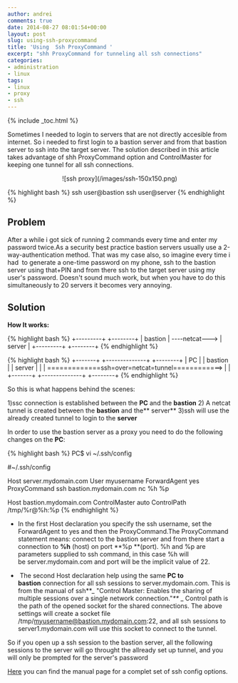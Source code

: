 ```yaml
---
author: andrei
comments: true
date: 2014-08-27 08:01:54+00:00
layout: post
slug: using-ssh-proxycommand
title: 'Using  Ssh ProxyCommand '
excerpt: "shh ProxyCommand for tunneling all ssh connections"
categories:
- administration
- linux
tags:
- linux
- proxy
- ssh
---
```


{% include _toc.html %}

Sometimes I needed to login to servers that are not directly accesible from internet. So i needed to first login to a bastion server and from that bastion server to ssh into the target server. The solution described in this article takes advantage of shh ProxyCommand option and ControlMaster for keeping one tunnel for all ssh connections.

<div style="text-align:center" markdown="1">
![ssh proxy](/images/ssh-150x150.png)
</div>

{% highlight bash %}
ssh user@bastion
ssh user@server
{% endhighlight %}

## Problem
After a while i got sick of running 2 commands every time and enter my password twice.As a security best practice bastion servers usually use a 2-way-authentication method. That was my case also, so imagine every time i had  to generate a one-time password on my phone, ssh to the bastion server using that+PIN and from there ssh to the target server using my user's password. Doesn't sound much work, but when you have to do this simultaneously to 20 servers it becomes very annoying.

## Solution

**How It works:**

{% highlight bash %}
+---------+                +--------+
| bastion | ----netcat---> | server |
+---------+                +--------+
{% endhighlight %}
   
{% highlight bash %} 
+-------+                  +--------------+                +--------+
|  PC   |                  | bastion      |                | server |
|       | =============ssh=over=netcat=tunnel============> |        |
+-------+                  +--------------+                +--------+
{% endhighlight %}
 

So this is what happens behind the scenes:

1)ssc connection is established between the **PC** and the **bastion**
2) A netcat tunnel is created between the **bastion** and the** server**
3)ssh will use the already created tunnel to login to the **server**

In order to use the bastion server as a proxy you need to do the following changes on the **PC**:

{% highlight bash %}
PC$ vi ~/.ssh/config

#~/.ssh/config

Host server.mydomain.com
User myusername
ForwardAgent yes
ProxyCommand ssh bastion.mydomain.com nc %h %p

Host bastion.mydomain.com
ControlMaster auto
ControlPath /tmp/%r@%h:%p
{% endhighlight %}



	
  * In the first Host declaration you specify the ssh username, set the ForwardAgent to yes and then the ProxyCommand.The ProxyCommand statement means: connect to the bastion server and from there start a connection to **%h** (host) on port **%p **(port). %h and %p are parameters supplied to ssh command, in this case %h will be server.mydomain.com and port will be the implicit value of 22.

	
  *  The second Host declaration help using the same **PC to bastion** connection for all ssh sessions to server.mydomain.com. This is from the manual of ssh**_ "Control Master: Enables the sharing of multiple sessions over a single network connection."_**_ _ Control path is the path of the opened socket for the shared connections. The above settings will create a socket file /tmp/myusername@bastion.mydomain.com:22, and all ssh sessions to server1.mydomain.com will use this socket to connect to the tunnel.


So if you open up a ssh session to the bastion server, all the following sessions to the server will go throught the allready set up tunnel, and you will only be prompted for the server's password



[Here](http://www.openbsd.org/cgi-bin/man.cgi/OpenBSD-current/man5/ssh_config.5) you can find the manual page for a complet set of ssh config options.

